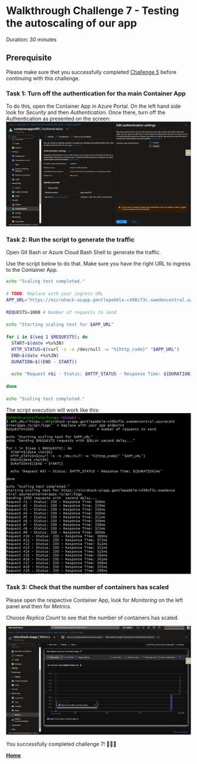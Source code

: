 # Walkthrough Challenge 7 - Testing the autoscaling of our app

Duration: 30 minutes

## Prerequisite
Please make sure thet you successfully completed [Challenge 5](../challenge-5/solution.md) before continuing with this challenge.

### **Task 1: Turn off the authentication for tha main Container App**

To do this, open the Container App in Azure Portal.
On the left hand side look for *Security* and then *Authentication*.
Once there, turn off the Authentication as presented on the screen:
![image](./img/challenge7-turnOffAuth.png)

### **Task 2: Run the script to generate the traffic**

Open Git Bash or Azure Cloud Bash Shell to generate the traffic.

Use the script below to do that. Make sure you have the right URL to ingress to the Container App.

```bash
echo "Scaling test completed."

# TODO: Replace with your ingress URL
APP_URL="https://microhack-aiapp.gentlepebble-c498cf3c.swedencentral.azurecontainerapps.io/" 

REQUESTS=1000 # Number of requests to send

echo "Starting scaling test for $APP_URL"

for i in $(seq 1 $REQUESTS); do
  START=$(date +%s%3N)
  HTTP_STATUS=$(curl -s -o /dev/null -w "%{http_code}" "$APP_URL")
  END=$(date +%s%3N)
  DURATION=$((END - START))

  echo "Request #$i - Status: $HTTP_STATUS - Response Time: ${DURATION}ms"

done

echo "Scaling test completed."
```

The script execution will work like this:
![image](./img/challenge7-curl.png)

### **Task 3: Check that the number of containers has scaled**

Please open the respective Container App, look for *Monitoring* on the left panel and then for *Metrics*.

Choose *Replica Count* to see that the number of containers has scaled.

![image](./img/challenge7-scaling.png)

You successfully completed challenge 7! 🚀🚀🚀

 **[Home](../../Readme.md)**